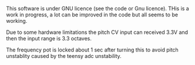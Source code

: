 This software is under GNU licence (see the code or Gnu licence).
THis is a work in progress, a lot can be improved in the code but all seems to be working.

Due to some hardware limitations the pitch CV input can received 3.3V and then the input range is 3.3 octaves.

The frequency pot is locked about 1 sec after turning this to avoid pitch unstablity caused by
the teensy adc unstability.
